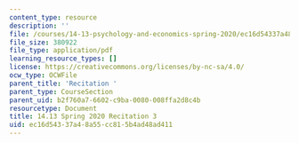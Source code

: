 ```yaml
---
content_type: resource
description: ''
file: /courses/14-13-psychology-and-economics-spring-2020/ec16d54337a48a55cc815b4ad48ad411_MIT14_13s20_rec3.pdf
file_size: 380922
file_type: application/pdf
learning_resource_types: []
license: https://creativecommons.org/licenses/by-nc-sa/4.0/
ocw_type: OCWFile
parent_title: 'Recitation '
parent_type: CourseSection
parent_uid: b2f760a7-6602-c9ba-0080-008ffa2d8c4b
resourcetype: Document
title: 14.13 Spring 2020 Recitation 3
uid: ec16d543-37a4-8a55-cc81-5b4ad48ad411
---
```

